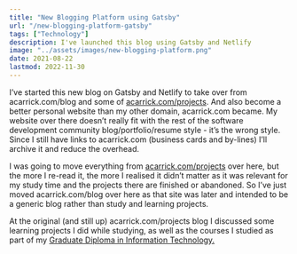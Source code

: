 ```yaml
---
title: "New Blogging Platform using Gatsby"
url: "/new-blogging-platform-gatsby"
tags: ["Technology"]
description: I've launched this blog using Gatsby and Netlify
image: "../assets/images/new-blogging-platform.png"
date: 2021-08-22
lastmod: 2022-11-30
---
```


I’ve started this new blog on Gatsby and Netlify to take over from acarrick.com/blog and some of [acarrick.com/projects](https://acarrick.com/projects). And also become a better personal website than my other domain, acarrick.com became. My website over there doesn’t really fit with the rest of the software development community blog/portfolio/resume style - it’s the wrong style. Since I still have links to acarrick.com (business cards and by-lines) I’ll archive it and reduce the overhead. 

I was going to move everything from [acarrick.com/projects](https://acarrick.com/projects) over here, but the more I re-read it, the more I realised it didn’t matter as it was relevant for my study time and the projects there are finished or abandoned. So I’ve just moved  acarrick.com/blog over here as that site was later and intended to be a generic blog rather than study and learning projects.

At the original (and still up) acarrick.com/projects blog I discussed some learning projects I did while studying, as well as the courses I studied as part of my [Graduate Diploma in Information Technology.](https://www.acarrick.com/projects/ive-graduated/)
